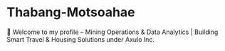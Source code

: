 # Thabang-Motsoahae
👋 Welcome to my profile – Mining Operations &amp; Data Analytics | Building Smart Travel &amp; Housing Solutions under Axulo Inc.
